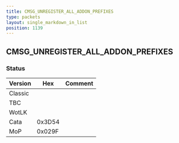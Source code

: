 ```yaml
---
title: CMSG_UNREGISTER_ALL_ADDON_PREFIXES
type: packets
layout: single_markdown_in_list
position: 1139
---
```


## CMSG_UNREGISTER_ALL_ADDON_PREFIXES

### Status

Version    | Hex        | Comment
---------- | ---------- | ---------- 
Classic    |            |
TBC        |            |
WotLK      |            |
Cata       | 0x3D54     |
MoP        | 0x029F     |